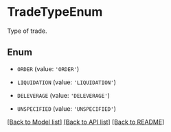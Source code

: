 # TradeTypeEnum

Type of trade.

## Enum

* `ORDER` (value: `'ORDER'`)

* `LIQUIDATION` (value: `'LIQUIDATION'`)

* `DELEVERAGE` (value: `'DELEVERAGE'`)

* `UNSPECIFIED` (value: `'UNSPECIFIED'`)

[[Back to Model list]](../README.md#documentation-for-models) [[Back to API list]](../README.md#documentation-for-api-endpoints) [[Back to README]](../README.md)



